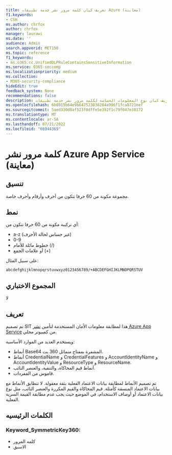 ```yaml
---
title: تعريف كيان كلمة مرور نشر خدمة تطبيقات Azure (معاينة)
f1.keywords:
- CSH
ms.author: chrfox
author: chrfox
manager: laurawi
ms.date: ''
audience: Admin
search.appverid: MET150
ms.topic: reference
f1_keywords:
- ms.o365.cc.UnifiedDLPRuleContainsSensitiveInformation
ms.service: O365-seccomp
ms.localizationpriority: medium
ms.collection:
- M365-security-compliance
hideEdit: true
feedback_system: None
recommendations: false
description: تعريف كيان نوع المعلومات الحساسة لكلمة مرور نشر خدمة تطبيقات Azure.
ms.openlocfilehash: 6b8915b64e9b647523838284a996f1fca8721eef
ms.sourcegitcommit: 5aed330d8af523f0dffe5e392f1c79f047e38172
ms.translationtype: MT
ms.contentlocale: ar-SA
ms.lasthandoff: 07/21/2022
ms.locfileid: "66944369"
---
```

# <a name="azure-app-service-deployment-password-preview"></a>كلمة مرور نشر Azure App Service (معاينة)

## <a name="format"></a>تنسيق

مجموعة مكونة من 60 حرفا تتكون من أحرف وأرقام وأحرف خاصة.

## <a name="pattern"></a>نمط

أي تركيبة مكونة من 60 حرفا تتكون من:
 
- a-z (غير حساس لحالة الأحرف)
- 0-9
- خطوط مائلة للأمام (/)
- أو علامات الجمع (+)

على سبيل المثال:

`abcdefghijklmnopqrstuvwxyz0123456789/+ABCDEFGHIJKLMNOPQRSTUV`



## <a name="checksum"></a>المجموع الاختباري

لا

## <a name="definition"></a>تعريف

تم تصميم SIT هذا لمطابقة معلومات الأمان المستخدمة لتأمين [نشر Azure App Service](/azure/app-service/deploy-configure-credentials) من كمبيوتر محلي.

ويستخدم العديد من الموارد الأساسية:

- أنماط Base64 المشفرة بمفتاح متماثل 360 بت.
- أنماط CredentialName و CredentialFeatures و AccountIdentityName و AccountIdentityValue و ResourceType و ResourceName.
- أنماط قيم المحاكاة، والتنقية، والعنصر النائب.
- قاموس من المفردات.

تم تصميم الأنماط لمطابقة بيانات الاعتماد الفعلية بثقة معقولة. لا تتطابق الأنماط مع بيانات الاعتماد المنسقة كأمثلة. قيم المحاكاة والقيم المكررة والعنصر النائب، مثل نوع بيانات الاعتماد أو أوصاف الاستخدام، في الموضع حيث يجب عدم مطابقة القيمة السرية الفعلية.

## <a name="keywords"></a>الكلمات الرئيسيه

### <a name="keyword_symmetrickey360"></a>Keyword_SymmetricKey360:

- كلمه المرور
- الاسبق
